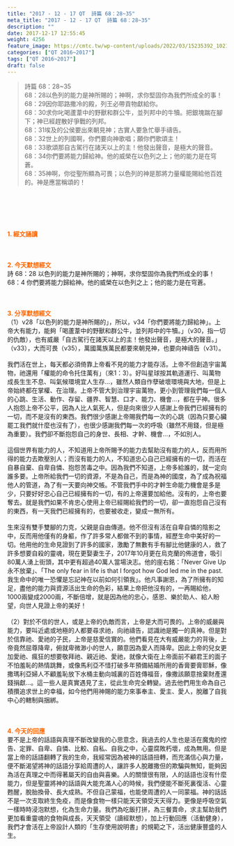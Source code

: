 ```yaml
---
title: "2017 - 12 - 17 QT  詩篇 68：28~35"
meta_title: "2017 - 12 - 17 QT  詩篇 68：28~35"
description: ""
date: 2017-12-17 12:55:45
weight: 4256
feature_image: https://cmtc.tw/wp-content/uploads/2022/03/15235392_10211799862337740_180693556567566654_o-1.webp
categories: ["QT 2016~2017"]
tags: ["QT 2016~2017"]
draft: false
---
```


<blockquote>詩篇 68：28~35<br />
68：28以色列的能力是神所賜的；神啊，求你堅固你為我們所成全的事！<br />
68：29因你耶路撒冷的殿，列王必帶貢物獻給你。<br />
68：30求你叱喝蘆葦中的野獸和群公牛，並列邦中的牛犢。把銀塊踹在腳下；神已經趕散好爭戰的列邦。<br />
68：31埃及的公侯要出來朝見神；古實人要急忙舉手禱告。<br />
68：32世上的列國啊，你們要向神歌唱；願你們歌頌主！<br />
68：33歌頌那自古駕行在諸天以上的主！他發出聲音，是極大的聲音。<br />
68：34你們要將能力歸給神。他的威榮在以色列之上；他的能力是在穹蒼。<br />
68：35神啊，你從聖所顯為可畏；以色列的神是那將力量權能賜給他百姓的。神是應當稱頌的！</blockquote><br />
&nbsp;<br />
<br />
&nbsp;<br />
<br />
<span style="color: #ff6600;"><strong>1. </strong><strong>經文誦讀</strong></span><br />
<br />
<span style="color: #ff6600;"><strong> </strong></span><br />
<br />
<span style="color: #ff6600;"><strong>2. 今天默想</strong><strong>經文<br />
</strong></span>詩 68：28 以色列的能力是神所賜的；神啊，求你堅固你為我們所成全的事！<br />
68：4 你們要將能力歸給神。他的威榮在以色列之上；他的能力是在穹蒼。<br />
<br />
&nbsp;<br />
<br />
<span style="color: #ff6600;"><strong>3. 分享默想經文<br />
</strong></span>（1）v28「以色列的能力是神所賜的」，所以，v34「你們要將能力歸給神」。上帝大有能力，能夠「喝蘆葦中的野獸和群公牛，並列邦中的牛犢。」（v30，指一切的仇敵），也有威嚴「自古駕行在諸天以上的主！他發出聲音，是極大的聲音。」（v33），大而可畏（v35），萬國萬族萬民都要來朝見神，也要向神禱告（v31）。<br />
<br />
我們活在世上，每天都必須倚靠上帝看不見的能力才能存活。上帝不但創造宇宙萬物，祂還用「權能的命令托住萬有」（來1：3）。好叫星球按其軌道運行、叫萬物成長生生不息、叫氣候環境宜人生存…，雖然人類自作孽破壞環境與大地，但是上帝始終都在掌權、在治理。上帝不管大到治理宇宙萬物，更小到管理我們每一個人的心跳、生活、動作、存留、疆界、智慧、口才、能力、機會…，都在乎神。很多人抱怨上帝不公平，因為人比人氣死人，但是向來很少人感謝上帝我們已經擁有的一切，而不是沒有的東西。我們很少感謝上帝賜我們每一次的心跳（因為只要心臟罷工我們就什麼也沒有了），也很少感謝我們每一次的呼吸（雖然不用錢，但是極為重要）。我們卻不斷抱怨自己的身世、長相、才幹、機會…，不如別人。<br />
<br />
這個世界有能力的人，不知道用上帝所賜予的能力去幫助沒有能力的人，反而用所得的能力去欺壓別人；而沒有能力的人，不知道忠心自己已經擁有的一切，而活在自暴自棄、自卑自憐、抱怨苦毒之中。因為我們不知道，上帝多給誰的，就一定向誰多要。上帝所給我們一切的資源，不是為自己，而是為神的國度，為了成為祝福他人的管道，為了有一天要向神交帳。不管我們手中的才幹生命能力機會是多是少，只要好好忠心自己已經擁有的一切，有的上帝還要加給他。沒有的，上帝也要奪去。就是我們如果不肯忠心使用上帝已經賜給我們的一切，卻一直抱怨自己沒有的東西，有一天我們已經擁有的，也要被收走，變成一無所有。<br />
<br />
生來沒有雙手雙腳的力克，父親是自由傳道。他不但沒有活在自卑自憐的陰影之中，反而用他僅有的身軀，作了許多常人都做不到的事情，經歷生命中美好的一切。他用他的生命見證到了許多的國家，激勵了無數有手有腳比他健康的人，救了許多想要自殺的靈魂，現在更娶妻生子，2017年10月更在烏克蘭的佈道會，吸引80萬人湧上街頭，其中更有超過40萬人當場決志。他的座右銘：「Never Give Up永不放棄」、「The only fear in life is that I forgot how God led me in the past. 我生命中的唯一恐懼是忘記神在以前如何引領我」。他凡事謝恩，為了所擁有的知足，盡他的能力與資源活出生命的色彩，結果上帝把他沒有的，一再賜給他，1000兩變成2000兩，不斷倍增，就是因為他的忠心，感恩、樂於助人、給人盼望，向世人見證上帝的美好！<br />
<br />
（2）對於不信的世人，或是上帝的仇敵而言，上帝是大而可畏的。上帝的威嚴與能力，要叫近處或地極的人都要尋求祂，向祂禱告，認識祂是獨一的真神。但是對於信靠祂、愛祂的子民，上帝是慈愛信實的。他們看見在大有威嚴能力的背後，上帝竟然屈尊降卑，俯就卑微渺小的世人，願意因為愛人而降卑。因此上帝的兒女更加愛祂、瘋狂的想要敬拜祂、親近祂、愛祂，就像大衛在上帝面前不顧君王的面子不怕羞恥的熱情跳舞，或像馬利亞不惜打破多年預備結婚所用的香膏要膏耶穌，像撒瑪利亞婦人不顧羞恥放下水桶主動向城裏的百姓傳福音，像撒該願意捨棄財產還錢捐獻…。這一些人是真實遇見了主，從此生命完全轉變。過去他們用生命為自己積攢追求世上的幸福，如今他們用神賜的能力來事奉主、愛主、愛人，脫離了自我中心的轄制與捆綁。<br />
<br />
&nbsp;<br />
<br />
<span style="color: #ff6600;"><strong>4. 今天的回應<br />
</strong></span>要不是上帝的話語與真理不斷改變我的心思意念，我過去的人生也是活在魔鬼的控告、定罪、自卑、自憐、比較、自私、自我之中，心靈腐敗朽壞，成為無用。但是當上帝的話語翻轉了我的生命，我經常因為被神的話語扭轉，而充滿信心與力量，便不斷渴望將神的話語分享給周遭的人，讓許多人脫離撒但的欺騙與無知，能夠因為活在真理之中而得著屬天的自由與喜樂。人的關懷很有限，人的話語也沒有什麼能力，但是聖靈將神的話語與大能充滿人心的時候，我們便能不斷死裏復活、心靈甦醒，脫胎換骨、長大成熟。不但自己蒙福，也能使周遭的人一同蒙福。神的話話不是一次支取終生免疫，而是像食物一樣只能天天領受天天得力。更像是呼吸空氣一樣時時浸泡默想，化為生命力量。我們為吃飯打拼，為三餐賣命，求主幫助我們更加看重靈魂的食物與成長，天天領受（讀經默想），加上行動回應（活動健身），我們才會活在上帝設計人類的「生存使用說明書」的規範之下，活出健康豐盛的人生。<br />
<br />
&nbsp;
        